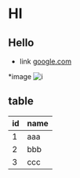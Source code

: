# HI
## Hello
* link
[google.com](google.com) 

*image
![i](http://finfra.com/f/f.png)

## table
|id | name|
|---|-----|
| 1 | aaa |
| 2 | bbb |
| 3 | ccc |
